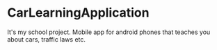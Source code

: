 # CarLearningApplication
It's my school project. Mobile app for android phones that teaches you about cars, traffic laws etc.
